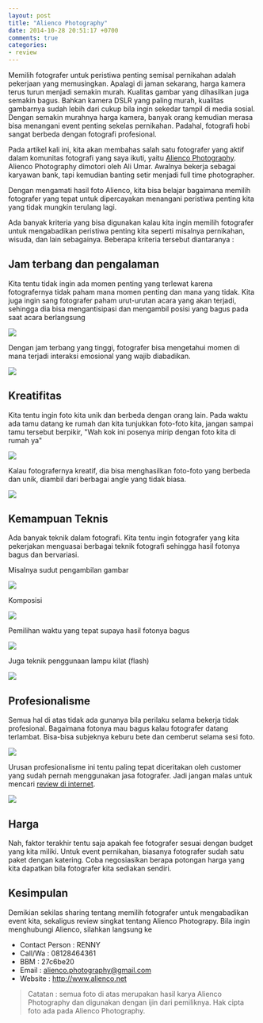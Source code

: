 ```yaml
---
layout: post
title: "Alienco Photography"
date: 2014-10-28 20:51:17 +0700
comments: true
categories: 
- review
---
```


Memilih fotografer untuk peristiwa penting semisal pernikahan adalah pekerjaan yang memusingkan. Apalagi di jaman sekarang, harga kamera terus turun menjadi semakin murah. Kualitas gambar yang dihasilkan juga semakin bagus. Bahkan kamera DSLR yang paling murah, kualitas gambarnya sudah lebih dari cukup bila ingin sekedar tampil di media sosial. Dengan semakin murahnya harga kamera, banyak orang kemudian merasa bisa menangani event penting sekelas pernikahan. Padahal, fotografi hobi sangat berbeda dengan fotografi profesional.

Pada artikel kali ini, kita akan membahas salah satu fotografer yang aktif dalam komunitas fotografi yang saya ikuti, yaitu [Alienco Photography](http://alienco.net/). Alienco Photography dimotori oleh Ali Umar. Awalnya bekerja sebagai karyawan bank, tapi kemudian banting setir menjadi full time photographer.

Dengan mengamati hasil foto Alienco, kita bisa belajar bagaimana memilih fotografer yang tepat untuk dipercayakan menangani peristiwa penting kita yang tidak mungkin terulang lagi.

Ada banyak kriteria yang bisa digunakan kalau kita ingin memilih fotografer untuk mengabadikan peristiwa penting kita seperti misalnya pernikahan, wisuda, dan lain sebagainya. Beberapa kriteria tersebut diantaranya :

<!--more-->

## Jam terbang dan pengalaman ##

Kita tentu tidak ingin ada momen penting yang terlewat karena fotografernya tidak paham mana momen penting dan mana yang tidak. Kita juga ingin sang fotografer paham urut-urutan acara yang akan terjadi, sehingga dia bisa mengantisipasi dan mengambil posisi yang bagus pada saat acara berlangsung

![ ](/images/2014/alienco/IMG_87911.jpg)

Dengan jam terbang yang tinggi, fotografer bisa mengetahui momen di mana terjadi interaksi emosional yang wajib diabadikan.

![ ](/images/2014/alienco/IMG_88781.jpg)

## Kreatifitas ##

Kita tentu ingin foto kita unik dan berbeda dengan orang lain. Pada waktu ada tamu datang ke rumah dan kita tunjukkan foto-foto kita, jangan sampai tamu tersebut berpikir, "Wah kok ini posenya mirip dengan foto kita di rumah ya"

![  ](/images/2014/alienco/IMG_4366.jpg)

Kalau fotografernya kreatif, dia bisa menghasilkan foto-foto yang berbeda dan unik, diambil dari berbagai angle yang tidak biasa.

![ ](/images/2014/alienco/LIMG_8718.jpg)

## Kemampuan Teknis ##

Ada banyak teknik dalam fotografi. Kita tentu ingin fotografer yang kita pekerjakan menguasai berbagai teknik fotografi sehingga hasil fotonya bagus dan bervariasi.

Misalnya sudut pengambilan gambar

![ ](/images/2014/alienco/puput1-19.jpg)

Komposisi

![ ](/images/2014/alienco/dita.jpg)

Pemilihan waktu yang tepat supaya hasil fotonya bagus

![ ](/images/2014/alienco/foto-prewedding-14.jpg)

Juga teknik penggunaan lampu kilat (flash)

![ ](/images/2014/alienco/dance.jpg)

## Profesionalisme ##

Semua hal di atas tidak ada gunanya bila perilaku selama bekerja tidak profesional. Bagaimana fotonya mau bagus kalau fotografer datang terlambat. Bisa-bisa subjeknya keburu bete dan cemberut selama sesi foto.

![ ](/images/2014/alienco/testi2.png)

Urusan profesionalisme ini tentu paling tepat diceritakan oleh customer yang sudah pernah menggunakan jasa fotografer. Jadi jangan malas untuk mencari [review di internet](http://discussion.weddingku.com/discussionclass.asp?zona=JKT&discussionID=1250818&discussionTypeID=7).

![ ](/images/2014/alienco/testi1.png)

## Harga ##

Nah, faktor terakhir tentu saja apakah fee fotografer sesuai dengan budget yang kita miliki. Untuk event pernikahan, biasanya fotografer sudah satu paket dengan katering. Coba negosiasikan berapa potongan harga yang kita dapatkan bila fotografer kita sediakan sendiri.

## Kesimpulan ##

Demikian sekilas sharing tentang memilih fotografer untuk mengabadikan event kita, sekaligus review singkat tentang Alienco Photograpy. Bila ingin menghubungi Alienco, silahkan langsung ke

* Contact Person : RENNY
* Call/Wa : 08128464361
* BBM : 27c6be20
* Email : alienco.photography@gmail.com
* Website : http://www.alienco.net

> Catatan : semua foto di atas merupakan hasil karya Alienco Photography dan digunakan dengan ijin dari pemiliknya. Hak cipta foto ada pada Alienco Photography.
